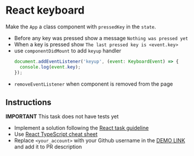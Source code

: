 # React keyboard
Make the `App` a class component with `pressedKey` in the `state`.

- Before any key was pressed show a message `Nothing was pressed yet`
- When a key is pressed show `The last pressed key is <event.key>`
- use `componentDidMount` to add `keyup` handler
    ```js
    document.addEventListener('keyup', (event: KeyboardEvent) => {
      console.log(event.key);
    });
    ```
- `removeEventListener` when component is removed from the page

## Instructions
**IMPORTANT** This task does not have tests yet

- Implement a solution following the [React task guideline](https://github.com/mate-academy/react_task-guideline#react-tasks-guideline)
- Use [React TypeScript cheat sheet](https://mate-academy.github.io/fe-program/js/extra/react-typescript)
- Replace `<your_account>` with your Github username in the [DEMO LINK](https://olya-yevsieienko.github.io/react_keyboard/) and add it to PR description

